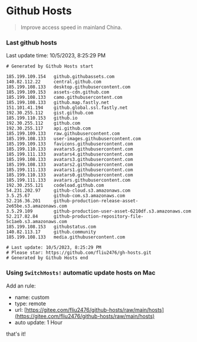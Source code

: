 # Github Hosts

> Improve access speed in mainland China.

### Last github hosts

Last update time: 10/5/2023, 8:25:29 PM

```base
# Generated by Github Hosts start 

185.199.109.154   github.githubassets.com
140.82.112.22     central.github.com
185.199.108.133   desktop.githubusercontent.com
185.199.109.153   assets-cdn.github.com
185.199.108.133   camo.githubusercontent.com
185.199.108.133   github.map.fastly.net
151.101.41.194    github.global.ssl.fastly.net
192.30.255.112    gist.github.com
185.199.110.153   github.io
192.30.255.112    github.com
192.30.255.117    api.github.com
185.199.109.133   raw.githubusercontent.com
185.199.108.133   user-images.githubusercontent.com
185.199.109.133   favicons.githubusercontent.com
185.199.110.133   avatars5.githubusercontent.com
185.199.111.133   avatars4.githubusercontent.com
185.199.108.133   avatars3.githubusercontent.com
185.199.108.133   avatars2.githubusercontent.com
185.199.111.133   avatars1.githubusercontent.com
185.199.110.133   avatars0.githubusercontent.com
185.199.111.133   avatars.githubusercontent.com
192.30.255.121    codeload.github.com
54.231.202.97     github-cloud.s3.amazonaws.com
3.5.25.67         github-com.s3.amazonaws.com
52.216.36.201     github-production-release-asset-2e65be.s3.amazonaws.com
3.5.29.109        github-production-user-asset-6210df.s3.amazonaws.com
52.217.82.84      github-production-repository-file-5c1aeb.s3.amazonaws.com
185.199.108.153   githubstatus.com
140.82.113.17     github.community
185.199.108.133   media.githubusercontent.com

# Last update: 10/5/2023, 8:25:29 PM
# Please star: https://github.com/fliu2476/gh-hosts.git
# Generated by Github Hosts end
```

### Using `SwitchHosts!` automatic update hosts on Mac
Add an rule:
- name: custom
- type: remote
- url: [https://gitee.com/fliu2476/github-hosts/raw/main/hosts](https://gitee.com/fliu2476/github-hosts/raw/main/hosts)
- auto update: 1 Hour

that's it!

